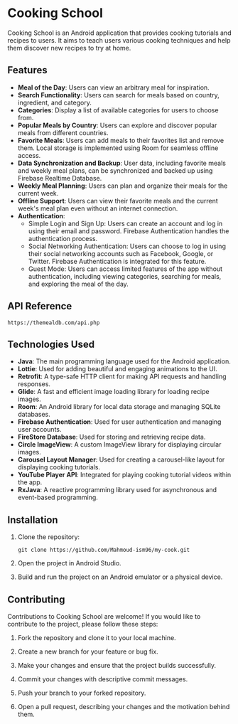 # Cooking School

Cooking School is an Android application that provides cooking tutorials and recipes to users. It aims to teach users various cooking techniques and help them discover new recipes to try at home.

## Features

- **Meal of the Day**: Users can view an arbitrary meal for inspiration.
- **Search Functionality**: Users can search for meals based on country, ingredient, and category.
- **Categories**: Display a list of available categories for users to choose from.
- **Popular Meals by Country**: Users can explore and discover popular meals from different countries.
- **Favorite Meals**: Users can add meals to their favorites list and remove them. Local storage is implemented using Room for seamless offline access.
- **Data Synchronization and Backup**: User data, including favorite meals and weekly meal plans, can be synchronized and backed up using Firebase Realtime Database.
- **Weekly Meal Planning**: Users can plan and organize their meals for the current week.
- **Offline Support**: Users can view their favorite meals and the current week's meal plan even without an internet connection.
- **Authentication**:
  - Simple Login and Sign Up: Users can create an account and log in using their email and password. Firebase Authentication handles the authentication process.
  - Social Networking Authentication: Users can choose to log in using their social networking accounts such as Facebook, Google, or Twitter. Firebase Authentication is integrated for this feature.
  - Guest Mode: Users can access limited features of the app without authentication, including viewing categories, searching for meals, and exploring the meal of the day.

## API Reference
```https://themealdb.com/api.php```

## Technologies Used

- **Java**: The main programming language used for the Android application.
- **Lottie**: Used for adding beautiful and engaging animations to the UI.
- **Retrofit**: A type-safe HTTP client for making API requests and handling responses.
- **Glide**: A fast and efficient image loading library for loading recipe images.
- **Room**: An Android library for local data storage and managing SQLite databases.
- **Firebase Authentication**: Used for user authentication and managing user accounts.
- **FireStore Database**: Used for storing and retrieving recipe data.
- **Circle ImageView**: A custom ImageView library for displaying circular images.
- **Carousel Layout Manager**: Used for creating a carousel-like layout for displaying cooking tutorials.
- **YouTube Player API**: Integrated for playing cooking tutorial videos within the app.
- **RxJava**: A reactive programming library used for asynchronous and event-based programming.

## Installation

1. Clone the repository:
   
   ```git clone https://github.com/Mahmoud-ism96/my-cook.git```

2. Open the project in Android Studio.

3. Build and run the project on an Android emulator or a physical device.

## Contributing

Contributions to Cooking School are welcome! If you would like to contribute to the project, please follow these steps:

1. Fork the repository and clone it to your local machine.

2. Create a new branch for your feature or bug fix.

3. Make your changes and ensure that the project builds successfully.

4. Commit your changes with descriptive commit messages.

5. Push your branch to your forked repository.

6. Open a pull request, describing your changes and the motivation behind them.
